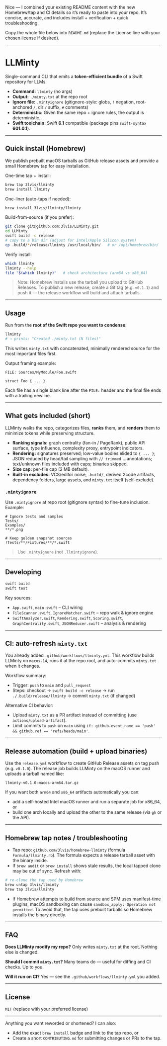 Nice — I combined your existing README content with the new Homebrew/tap and CI details so it’s ready to paste into your repo. It’s concise, accurate, and includes install + verification + quick troubleshooting.

Copy the whole file below into `README.md` (replace the License line with your chosen license if desired).

---

# LLMinty

Single-command CLI that emits a **token-efficient bundle** of a Swift repository for LLMs.

* **Command:** `llminty` (no args)
* **Output:** `./minty.txt` at the repo root
* **Ignore file:** `.mintyignore` (gitignore-style: globs, `!` negation, root-anchored `/`, dir `/` suffix, `#` comments)
* **Deterministic:** Given the same repo + ignore rules, the output is deterministic.
* **Swift toolchain:** Swift **6.1** compatible (package pins `swift-syntax` **601.0.1**).

---

## Quick install (Homebrew)

We publish prebuilt macOS tarballs as GitHub release assets and provide a small Homebrew tap for easy installation.

One-time tap + install:

```bash
brew tap 3lvis/llminty
brew install llminty
```

One-liner (auto-taps if needed):

```bash
brew install 3lvis/llminty/llminty
```

Build-from-source (if you prefer):

```bash
git clone git@github.com:3lvis/LLMinty.git
cd LLMinty
swift build -c release
# copy to a bin dir (adjust for Intel/Apple Silicon system)
cp .build/*/release/llminty /usr/local/bin/   # or /opt/homebrew/bin/
```

Verify install:

```bash
which llminty
llminty --help
file "$(which llminty)"   # check architecture (arm64 vs x86_64)
```

> Note: Homebrew installs use the tarball you upload to GitHub Releases. To publish a new release, create a Git tag (e.g. `v0.1.1`) and push it — the release workflow will build and attach tarballs.

---

## Usage

Run from the **root of the Swift repo you want to condense**:

```bash
llminty
# → prints: "Created ./minty.txt (N files)"
```

This writes `minty.txt` with concatenated, minimally rendered source for the most important files first.

Output framing example:

```
FILE: Sources/MyModule/Foo.swift

struct Foo { ... }
```

Each file has a single blank line after the `FILE:` header and the final file ends with a trailing newline.

---

## What gets included (short)

LLMinty walks the repo, categorizes files, **ranks** them, and **renders** them to minimize tokens while preserving structure.

* **Ranking signals:** graph centrality (fan-in / PageRank), public API surface, type influence, complexity proxy, entrypoint indicators.
* **Rendering:** signatures preserved; low-value bodies elided to `{ ... }`; JSON reduced by head/tail sampling with `// trimmed …` annotations; text/unknown files included with caps; binaries skipped.
* **Size cap:** per-file cap (2 MB default).
* **Built-in excludes:** VCS/editor noise, `.build/`, derived Xcode artifacts, dependency folders, large assets, and `minty.txt` itself (self-exclude).

### `.mintyignore`

Use `.mintyignore` at repo root (gitignore syntax) to fine-tune inclusion. Example:

```gitignore
# Ignore tests and samples
Tests/
Examples/
**/*.png

# Keep golden snapshot sources
!Tests/**/Fixtures/**/*.swift
```

> Use `.mintyignore` (not `.llmintyignore`).

---

## Developing

```bash
swift build
swift test
```

Key sources:

* `App.swift`, `main.swift` – CLI wiring
* `FileScanner.swift`, `IgnoreMatcher.swift` – repo walk & ignore engine
* `SwiftAnalyzer.swift`, `Rendering.swift`, `Scoring.swift`, `GraphCentrality.swift`, `JSONReducer.swift` – analysis & rendering

---

## CI: auto-refresh `minty.txt`

You already added `.github/workflows/llminty.yml`. This workflow builds LLMinty on `macos-14`, runs it at the repo root, and auto-commits `minty.txt` when it changes.

Workflow summary:

* Trigger: `push` to `main` and `pull_request`
* Steps: checkout → `swift build -c release` → run `./.build/release/llminty` → commit `minty.txt` (if changed)

Alternative CI behavior:

* Upload `minty.txt` as a PR artifact instead of committing (use `actions/upload-artifact`).
* Limit commits to `push` on `main` using `if: github.event_name == 'push' && github.ref == 'refs/heads/main'`.

---

## Release automation (build + upload binaries)

Use the `release.yml` workflow to create GitHub Release assets on tag push (e.g. `v0.1.0`). The release job builds LLMinty on the macOS runner and uploads a tarball named like:

```
llminty-v0.1.0-macos-arm64.tar.gz
```

If you want both `arm64` and `x86_64` artifacts automatically you can:

* add a self-hosted Intel macOS runner and run a separate job for x86\_64, or
* build one arch locally and upload the other to the same release (via `gh` or the API).

---

## Homebrew tap notes / troubleshooting

* Tap repo: `github.com/3lvis/homebrew-llminty` (formula `Formula/llminty.rb`). The formula expects a release tarball asset with the binary inside.
* If `brew audit` or `brew install` shows stale results, the local tapped clone may be out of sync. Refresh with:

```bash
# re-clone the tap used by Homebrew
brew untap 3lvis/llminty
brew tap 3lvis/llminty
```

* If Homebrew attempts to build from source and SPM uses manifest-time plugins, macOS sandboxing can cause `sandbox_apply: Operation not permitted`. To avoid that, the tap uses prebuilt tarballs so Homebrew installs the binary directly.

---

## FAQ

**Does LLMinty modify my repo?**
Only writes `minty.txt` at the root. Nothing else is changed.

**Should I commit `minty.txt`?**
Many teams do — useful for diffing and CI checks. Up to you.

**Will it run on CI?**
Yes — see the `.github/workflows/llminty.yml` you added.

---

## License

`MIT` (replace with your preferred license)

---

Anything you want reworded or shortened? I can also:

* Add the exact `brew install` badge and link to the tap repo, or
* Create a short `CONTRIBUTING.md` for submitting changes or PRs to the tap.
